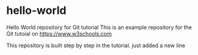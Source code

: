 # hello-world
Hello World repository for Git tutorial
This is an example repository for the Git tutoial on https://www.w3schools.com

This repository is built step by step in the tutorial.
just added a new line
